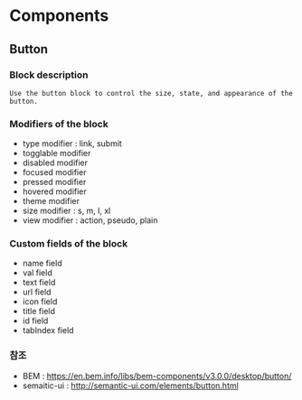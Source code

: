 # Components

## Button

### Block description
	Use the button block to control the size, state, and appearance of the button.

### Modifiers of the block

- type modifier : link, submit
- togglable modifier
- disabled modifier
- focused modifier 
- pressed modifier 
- hovered modifier
- theme modifier
- size modifier : s, m, l, xl
- view modifier : action, pseudo, plain


### Custom fields of the block

- name field
- val field
- text field
- url field
- icon field
- title field
- id field
- tabIndex field


### 참조
- BEM : https://en.bem.info/libs/bem-components/v3.0.0/desktop/button/
- semaitic-ui : http://semantic-ui.com/elements/button.html
